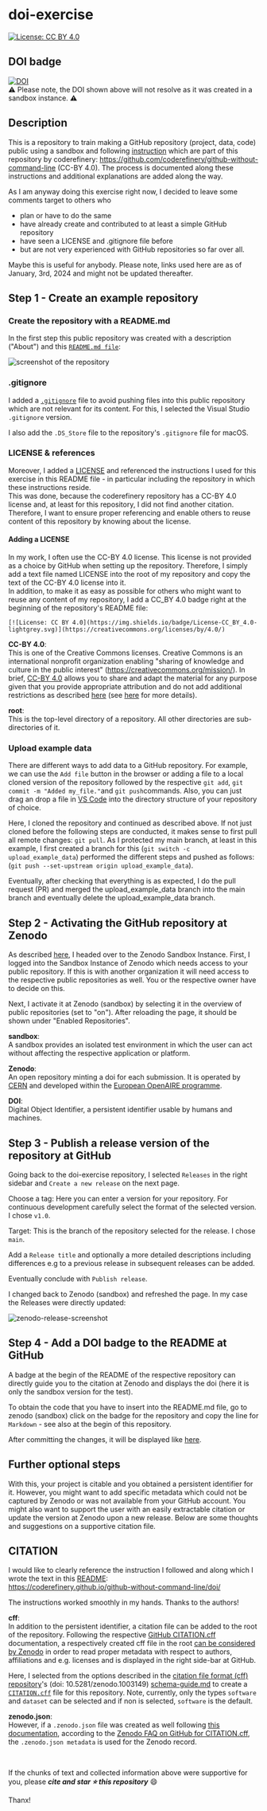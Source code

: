# doi-exercise

[![License: CC BY 4.0](https://img.shields.io/badge/License-CC_BY_4.0-lightgrey.svg)](https://creativecommons.org/licenses/by/4.0/)

## DOI badge
[![DOI](https://sandbox.zenodo.org/badge/738481995.svg)](https://sandbox.zenodo.org/doi/10.5072/zenodo.19273)  
⚠️ Please note, the DOI shown above will not resolve as it was created in a sandbox instance. ⚠️

## Description
This is a repository to train making a GitHub repository (project, data, code) public using a sandbox and following [instruction](https://coderefinery.github.io/github-without-command-line/doi/) which are part of this repository by coderefinery: https://github.com/coderefinery/github-without-command-line (CC-BY 4.0).
The process is documented along these instructions and additional explanations are added along the way. 

As I am anyway doing this exercise right now, I decided to leave some comments target to others who 
- plan or have to do the same
- have already create and contributed to at least a simple GitHub repository
- have seen a LICENSE and .gitignore file before
- but are not very experienced with GitHub repositories so far over all.

Maybe this is useful for anybody.
Please note, links used here are as of January, 3rd, 2024 and might not be updated thereafter.

## Step 1 - Create an example repository

### Create the repository with a README.md
In the first step this public repository was created with a description ("About") and this [`README.md file`](./README.md):

![screenshot of the repository](./images/doi-exercise-screenshot.png)

### .gitignore
I added a [`.gitignore`](./\.gitignore) file to avoid pushing files into this public repository which are not relevant for its content. For this, I selected the Visual Studio `.gitignore` version.  

I also add the `.DS_Store` file to the repository's `.gitignore` file for macOS.  

### LICENSE & references
Moreover, I added a [LICENSE](./LICENSE) and referenced the instructions I used for this exercise in this README file - in particular including the repository in which these instructions reside.  
This was done, because the coderefinery repository has a CC-BY 4.0 license and, at least for this repository, I did not find another citation. Therefore, I want to ensure proper referencing and enable others to reuse content of this repository by knowing about the license.  

#### Adding a LICENSE
In my work, I often use the CC-BY 4.0 license. This license is not provided as a choice by GitHub when setting up the repository. Therefore, I simply add a text file named LICENSE into the root of my repository and copy the text of the CC-BY 4.0 license into it.  
In addition, to make it as easy as possible for others who might want to reuse any content of my repository, I add a CC_BY 4.0 badge right at the beginning of the repository's README file: 

```
[![License: CC BY 4.0](https://img.shields.io/badge/License-CC_BY_4.0-lightgrey.svg)](https://creativecommons.org/licenses/by/4.0/)
```

**CC-BY 4.0**:  
This is one of the Creative Commons licenses. Creative Commons is an international nonprofit organization enabling "sharing of knowledge and culture in the public interest" (https://creativecommons.org/mission/). In brief, [CC-BY 4.0](https://creativecommons.org/licenses/by/4.0/) allows you to share and adapt the material for any purpose given that you provide appropriate attribution and do not add additional restrictions as described [here](https://creativecommons.org/licenses/by/4.0/) (see [here](./LICENSE) for more details).  

**root**:  
This is the top-level directory of a repository. All other directories are sub-directories of it.


### Upload example data
There are different ways to add data to a GitHub repository. For example, we can use the `Add file` button in the browser or adding a file to a local cloned version of the repository followed by the respective `git add`, `git commit -m "Added my_file."`and `git push`commands.
Also, you can just drag an drop a file in [VS Code](https://code.visualstudio.com/) into the directory structure of your repository of choice.

Here, I cloned the repository and continued as described above. If not just cloned before the following steps are conducted, it makes sense to first pull all remote changes: `git pull`. As I protected my main branch, at least in this example, I first created a branch for this (`git switch -c upload_example_data`) performed the different steps and pushed as follows: (`git push --set-upstream origin upload_example_data`).

Eventually, after checking that everything is as expected, I do the pull request (PR) and merged the upload_example_data branch into the main branch and eventually delete the upload_example_data branch.

## Step 2 - Activating the GitHub repository at Zenodo
As described [here](https://coderefinery.github.io/github-without-command-line/doi/), I headed over to the Zenodo Sandbox Instance. First, I logged into the Sandbox Instance of Zenodo which needs access to your public repository. If this is with another organization it will need access to the respective public repositories as well. You or the respective owner have to decide on this.  

Next, I activate it at Zenodo (sandbox) by selecting it in the overview of public repositories (set to "on").
After reloading the page, it should be shown under "Enabled Repositories".

**sandbox**:  
A sandbox provides an isolated test environment in which the user can act without affecting the respective application or platform.

**Zenodo**:  
An open repository minting a doi for each submission. It is operated by [CERN](https://home.cern/) and developed within the [European OpenAIRE programme](https://www.openaire.eu/).

**DOI**:  
Digital Object Identifier, a persistent identifier usable by humans and machines.

## Step 3 - Publish a release version of the repository at GitHub

Going back to the doi-exercise repository, I selected `Releases` in the right sidebar and `Create a new release` on the next page.

Choose a tag: Here you can enter a version for your repository. For continuous development carefully select the format of the selected version.
I chose `v1.0`.  

Target: This is the branch of the repository selected for the release. 
I chose `main`.

Add a `Release title` and optionally a more detailed descriptions including differences e.g to a previous release in subsequent releases can be added.

Eventually conclude with `Publish release`.

I changed back to Zenodo (sandbox) and refreshed the page. In my case the Releases were directly updated:

![zenodo-release-screenshot](./images/zenodo-releases-screenshot.png)

## Step 4 - Add a DOI badge to the README at GitHub

A badge at the begin of the README of the respective repository can directly guide you to the citation at Zenodo and displays the doi (here it is only the sandbox version for the test).

To obtain the code that you have to insert into the README.md file, go to zenodo (sandbox) click on the badge for the repository and copy the line for `Markdown` - see also at the begin of this repository.

After committing the changes, it will be displayed like [here](https://github.com/andreaschrader/doi-exercise/tree/main#DOI-badge).

## Further optional steps

With this, your project is citable and you obtained a persistent identifier for it. However, you might want to add specific metadata which could not be captured by Zenodo or was not available from your GitHub account. You might also want to support the user with an easily extractable citation or update the version at Zenodo upon a new release. Below are some thoughts and suggestions on a supportive citation file.

## CITATION

I would like to clearly reference the instruction I followed and along which I wrote the text in this [README](./README.md):  
https://coderefinery.github.io/github-without-command-line/doi/  

The instructions worked smoothly in my hands. Thanks to the authors!  

**cff**:  
In addition to the persistent identifier, a citation file can be added to the root of the repository. Following the respective [GitHub CITATION.cff](https://docs.github.com/en/repositories/managing-your-repositorys-settings-and-features/customizing-your-repository/about-citation-files) documentation, a respectively created cff file in the root [can be considered by Zenodo](https://github.com/citation-file-format/citation-file-format/issues/374) in order to read proper metadata with respect to authors, affiliations and e.g. licenses and is displayed in the right side-bar at GitHub.  

Here, I selected from the options described in the [citation file format (cff) repository](https://github.com/citation-file-format/citation-file-format/tree/main)'s (doi: 10.5281/zenodo.1003149) [schema-guide.md](https://github.com/citation-file-format/citation-file-format/blob/main/schema-guide.md) to create a [`CITATION.cff`](./CITATION.cff) file for this repository. Note, currently, only the types `software` and `dataset` can be selected and if non is selected, `software` is the default.

**zenodo.json**:  
However, if a `.zenodo.json` file was created as well following [this documentation](https://developers.zenodo.org/#github), according to the [Zenodo FAQ on GitHub for CITATION.cff](https://help.zenodo.org/faq/#github), the `.zenodo.json metadata` is used for the Zenodo record.

<br/>

If the chunks of text and collected information above were supportive for you, please ***cite and star ⭐ this repository*** :smile:  

Thanx!
